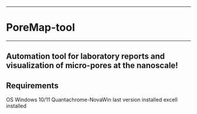 -----------------
# PoreMap-tool
-----------------
Automation tool for laboratory reports and visualization of micro-pores at the nanoscale!
-----------------
Requirements 
----------------
OS Windows 10/11 
Quantachrome-NovaWin last version installed 
excell installed
